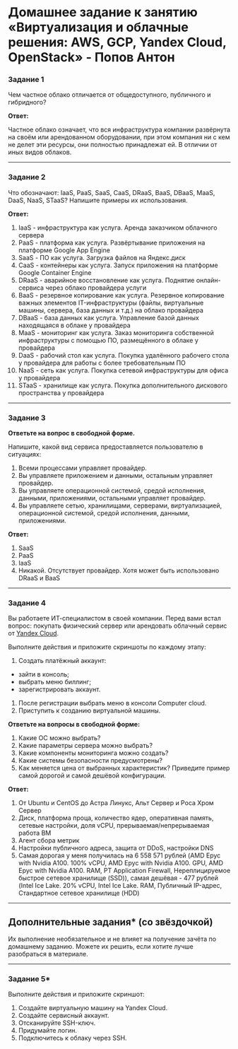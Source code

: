 # Домашнее задание к занятию «Виртуализация и облачные решения: AWS, GCP, Yandex Cloud, OpenStack» -            Попов Антон


### Задание 1

Чем частное облако отличается от общедоступного, публичного и гибридного?

**Ответ:**

Частное облако означает, что вся инфраструктура компании развёрнута на своём или арендованном оборудовании, при этом компания ни с кем не делет эти ресурсы, они полностью принадлежат ей. В отличии от иных видов облаков.

 
---

### Задание 2 
Что обозначают: IaaS, PaaS, SaaS, CaaS, DRaaS, BaaS, DBaaS, MaaS, DaaS, NaaS, STaaS? Напишите примеры их использования.

**Ответ:**

1. IaaS - инфраструктура как услуга. Аренда заказчиком облачного сервера
1. PaaS - платформа как услуга. Развёртывание приложения на платформе Google App Engine
1. SaaS - ПО как услуга. Загрузка файлов на Яндекс.диск
1. CaaS - контейнеры как услуга. Запуск приложения на платформе Google Container Engine
1. DRaaS - аварийное восстановление как услуга. Поднятие онлайн-сервиса через облако провайдера услуги
1. BaaS - резервное копирование как услуга. Резервное копирование важных элементов IT-инфраструктуры (файлы, виртуальные машины, сервера, база данных и т.д.) на облако провайдера
1. DBaaS - база данных как услуга. Управление базой данных находящаяся в облаке у провайдера
1. MaaS - мониторинг как услуга. Заказ мониторинга собственной инфраструктуры с помощью ПО, размещённого в облаке у провайдера
1. DaaS - рабочий стол как услуга. Покупка удалённого рабочего стола у провайдера для работы с более требовательным ПО
1. NaaS - сеть как услуга. Покупка сетевой инфраструктуры для офиса у провайдера
1. STaaS - хранилище как услуга. Покупка дополнительного дискового пространства у провайдера


---

### Задание 3 
 
**Ответьте на вопрос в свободной форме.**

Напишите, какой вид сервиса предоставляется пользователю в ситуациях:
 
1. Всеми процессами управляет провайдер.
1. Вы управляете приложением и данными, остальным управляет провайдер. 
1. Вы управляете операционной системой, средой исполнения, данными, приложениями, остальными управляет провайдер.
1. Вы управляете сетью, хранилищами, серверами, виртуализацией, операционной системой, средой исполнения, данными, приложениями.

**Ответ:**

1. SаaS
2. PaaS
3. IaaS
4. Никакой. Отсутствует провайдер. Хотя может быть использовано DRaaS и BaaS
 
---
 
### Задание 4 
 
 
Вы работаете ИТ-специалистом в своей компании. Перед вами встал вопрос: покупать физический сервер или арендовать облачный сервис от [Yandex Cloud](https://cloud.yandex.ru).
 
Выполните действия и приложите скриншоты по каждому этапу:

1. Создать платёжный аккаунт:
  - зайти в консоль;
  - выбрать меню биллинг; 
  - зарегистрировать аккаунт.
1. После регистрации выбрать меню в консоли Computer cloud. 
1. Приступить к созданию виртуальной машины. 
 
**Ответьте на вопросы в свободной форме:**
 
1. Какие ОС можно выбрать?
1. Какие параметры сервера можно выбрать?
1. Какие компоненты мониторинга можно создать?
1. Какие системы безопасности предусмотрены?
1. Как меняется цена от выбранных характеристик? Приведите пример самой дорогой и самой дешёвой конфигурации. 


**Ответ:**

1. От Ubuntu и CentOS до Астра Линукс, Альт Сервер и Роса Хром Сервер
2. Диск, платформа проца, количество ядер, оперативная память, сетевые настройки, доля vCPU, прерываемая/непрерываемая работа ВМ 
3. Агент сбора метрик 
4. Настройки публичного адреса, защита от DDoS,  настройки DNS
5. Самая дорогая у меня получилась на 6 558 571 рублей (AMD Epyc with Nvidia A100. 100% vCPU, AMD Epyc with Nvidia A100. GPU, AMD Epyc with Nvidia A100. RAM, PT Application Firewall, Нереплицируемое быстрое сетевое хранилище (SSD)), самая дешёвая - 477 рублей (Intel Ice Lake. 20% vCPU, Intel Ice Lake. RAM, Публичный IP-адрес, Стандартное сетевое хранилище (HDD)


---

## Дополнительные задания* (со звёздочкой)

Их выполнение необязательное и не влияет на получение зачёта по домашнему заданию. Можете их решить, если хотите лучше разобраться в материале.
 
---

### Задание 5* 

Выполните действия и приложите скриншот:

1. Создайте виртуальную машину на Yandex Cloud.
1. Создайте сервисный аккаунт.
1. Отсканируйте SSH-ключ.
1. Придумайте логин.
1. Подключитесь к облаку через SSH. 
 
